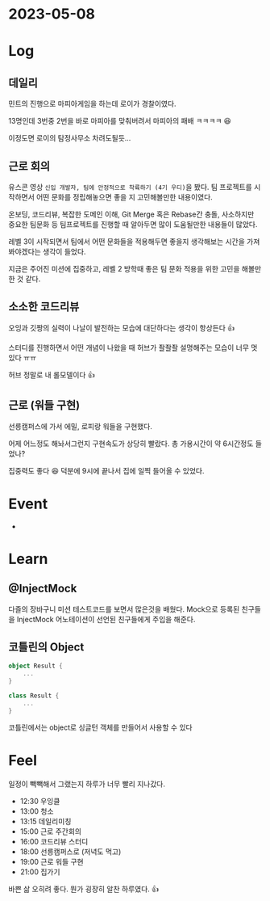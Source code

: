 # 2023-05-08

# Log

## 데일리

민트의 진행으로 마피아게임을 하는데 로이가 경찰이였다.

13명인데 3번중 2번을 바로 마피아를 맞춰버려서 마피아의 패배 ㅋㅋㅋㅋ 😆

이정도면 로이의 탐정사무소 차려도될듯...

## 근로 회의

유스콘 영상 `신입 개발자, 팀에 안정적으로 착륙하기 (4기 우디)`을 봤다.
팀 프로젝트를 시작하면서 어떤 문화를 정립해놓으면 좋을 지 고민해볼만한 내용이였다.

온보딩, 코드리뷰, 복잡한 도메인 이해, Git Merge 혹은 Rebase간 충돌, 사소하지만 중요한 팀문화 등 팀프로젝트를 진행할 때 알아두면 많이 도움될만한 내용들이 많았다.

레벨 3이 시작되면서 팀에서 어떤 문화들을 적용해두면 좋을지 생각해보는 시간을 가져봐야겠다는 생각이 들었다.

지금은 주어진 미션에 집중하고, 레벨 2 방학때 좋은 팀 문화 적용을 위한 고민을 해볼만 한 것 같다.

## 소소한 코드리뷰

오잉과 깃짱의 실력이 나날이 발전하는 모습에 대단하다는 생각이 항상든다 👍

스터디를 진행하면서 어떤 개념이 나왔을 때 허브가 좔좔좔 설명해주는 모습이 너무 멋있다 ㅠㅠ

허브 정말로 내 롤모델이다 👍

## 근로 (워들 구현)

선릉캠퍼스에 가서 에밀, 로피랑 워들을 구현했다.

어제 어느정도 해놔서그런지 구현속도가 상당히 빨랐다. 총 가용시간이 약 6시간정도 들었나?

집중력도 좋다 😆 덕분에 9시에 끝나서 집에 일찍 들어올 수 있었다.

# Event

-

# Learn

## @InjectMock

다즐의 장바구니 미션 테스트코드를 보면서 많은것을 배웠다.
Mock으로 등록된 친구들을 InjectMock 어노테이션이 선언된 친구들에게 주입을 해준다.

## 코틀린의 Object

```kotlin
object Result {
	...
}

class Result {
	...
}
```

코틀린에서는 object로 싱글턴 객체를 만들어서 사용할 수 있다


# Feel

일정이 빽빽해서 그랬는지 하루가 너무 빨리 지나갔다.

- 12:30 우잉클
- 13:00 청소
- 13:15 데일리미칭
- 15:00 근로 주간회의
- 16:00 코드리뷰 스터디
- 18:00 선릉캠퍼스로 (저녁도 먹고)
- 19:00 근로 워들 구현
- 21:00 집가기

바쁜 삶 오히려 좋다. 뭔가 굉장히 알찬 하루였다. 👍
